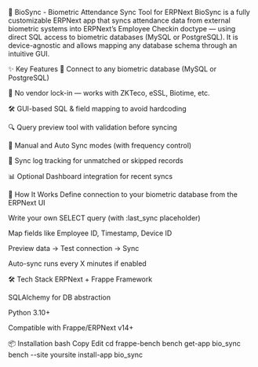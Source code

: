 📲 BioSync - Biometric Attendance Sync Tool for ERPNext
BioSync is a fully customizable ERPNext app that syncs attendance data from external biometric systems into ERPNext’s Employee Checkin doctype — using direct SQL access to biometric databases (MySQL or PostgreSQL).
It is device-agnostic and allows mapping any database schema through an intuitive GUI.

✨ Key Features
🔗 Connect to any biometric database (MySQL or PostgreSQL)

🧩 No vendor lock-in — works with ZKTeco, eSSL, Biotime, etc.

🛠️ GUI-based SQL & field mapping to avoid hardcoding

🔍 Query preview tool with validation before syncing

🚀 Manual and Auto Sync modes (with frequency control)

🧾 Sync log tracking for unmatched or skipped records

📊 Optional Dashboard integration for recent syncs

🧠 How It Works
Define connection to your biometric database from the ERPNext UI

Write your own SELECT query (with :last_sync placeholder)

Map fields like Employee ID, Timestamp, Device ID

Preview data → Test connection → Sync

Auto-sync runs every X minutes if enabled

🛠️ Tech Stack
ERPNext + Frappe Framework

SQLAlchemy for DB abstraction

Python 3.10+

Compatible with Frappe/ERPNext v14+

📦 Installation
bash
Copy
Edit
cd frappe-bench
bench get-app bio_sync
bench --site yoursite install-app bio_sync
